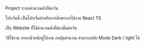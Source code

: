 Project ระบบคำนวณน้ำที่ต่อวัน

โปรเจ็คนี้ เป็นโปรเจ็คสำหรับการศึกษาการใช้งาน React TS

เป็น Website ที่ใช้คำนวณน้ำที่ต้องดื่มต่อวัน

วิธีใช้งาน
กรอกน้ำหนักผู้ใช้งาน
กดปุ่มคำนวณ
สามารถสลับ Mode Dark / light ได้
